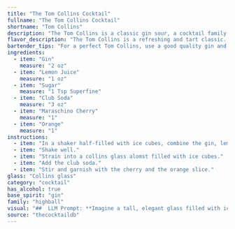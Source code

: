 ```yaml
---
title: "The Tom Collins Cocktail"
fullname: "The Tom Collins Cocktail"
shortname: "Tom Collins"
description: "The Tom Collins is a classic gin sour, a cocktail family known for its tart, refreshing flavors.  Its origin is debated, with claims ranging from a 19th-century New York bartender to a British comedian's joke. "
flavor_description: "The Tom Collins is a refreshing and tart classic. Gin's juniper notes dance with zesty lemon, balanced by a touch of sweetness. The club soda adds effervescence and crispness, making it a delightful, light-bodied cocktail. The maraschino cherry adds a subtle sweetness and the orange a touch of citrusy aroma. "
bartender_tips: "For a perfect Tom Collins, use a good quality gin and fresh lemon juice.  Make sure to shake the gin, lemon juice, and sugar with ice to thoroughly chill the drink.  Don't over-shake, though - you want it to be well-mixed, not foamy.  Top with club soda and garnish with a maraschino cherry and an orange slice. This will ensure the drink is balanced and refreshing. "
ingredients:
  - item: "Gin"
    measure: "2 oz"
  - item: "Lemon Juice"
    measure: "1 oz"
  - item: "Sugar"
    measure: "1 Tsp Superfine"
  - item: "Club Soda"
    measure: "3 oz"
  - item: "Maraschino Cherry"
    measure: "1"
  - item: "Orange"
    measure: "1"
instructions:
  - item: "In a shaker half-filled with ice cubes, combine the gin, lemon juice, and sugar."
  - item: "Shake well."
  - item: "Strain into a collins glass alomst filled with ice cubes."
  - item: "Add the club soda."
  - item: "Stir and garnish with the cherry and the orange slice."
glass: "Collins glass"
category: "cocktail"
has_alcohol: true
base_spirit: "gin"
family: "highball"
visual: "##  LLM Prompt: **Imagine a tall, elegant glass filled with ice and a shimmering, effervescent liquid. The drink is a pale, crystalline shade of yellow, almost like a lemon sorbet, with tiny bubbles dancing on the surface. A bright, juicy lemon slice rests on the rim, alongside a plump, ruby red maraschino cherry, suspended on a decorative toothpick. The aroma is invigorating, with a crisp, citrusy note that blends beautifully with the subtle sweetness of the sugar and the refreshing essence of gin. Describe this cocktail, capturing its visual appeal and the sensory experience it evokes.** "
source: "thecocktaildb"
---
```


